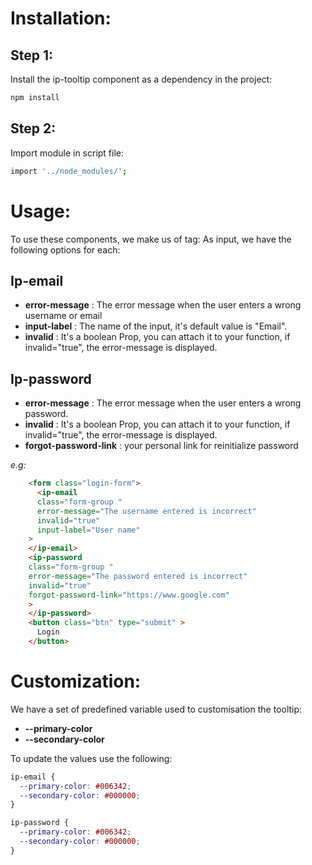 
# Installation:

## Step 1:

Install the ip-tooltip component as a dependency in the project:
<!-- TODO pending deployment on npm -->
```bash
npm install 
```

## Step 2:

Import module in script file: 

```bash
import '../node_modules/';
```

# Usage:

To use these components, we make us of tag: As input, we have the following options for each:
  
## Ip-email

  - **error-message** : The error message when the user enters a wrong username or email
  - **input-label** : The name of the input, it's default value is "Email".
  - **invalid** : It's a boolean Prop, you can attach it to your function, if invalid="true", the error-message is displayed.


## Ip-password

  - **error-message** : The error message when the user enters a wrong password.
  - **invalid** : It's a boolean Prop, you can attach it to your function, if invalid="true", the error-message is displayed.
  - **forgot-password-link** : your personal link for reinitialize password




*e.g:*

```html
    <form class="login-form">
      <ip-email
      class="form-group "
      error-message="The username entered is incorrect"
      invalid="true"
      input-label="User name"
    >
    </ip-email>
    <ip-password
    class="form-group "
    error-message="The password entered is incorrect"
    invalid="true"
    forgot-password-link="https://www.google.com"
    >
    </ip-password>
    <button class="btn" type="submit" >
      Login
    </button>

```

# Customization:

We have a set of predefined variable used to customisation the tooltip: 

- **--primary-color**
- **--secondary-color**

To update the values use the following:

```css
ip-email {
  --primary-color: #006342;
  --secondary-color: #000000;
}

ip-password {
  --primary-color: #006342;
  --secondary-color: #000000;
}
```